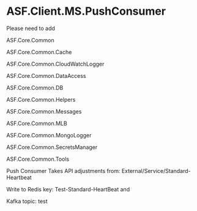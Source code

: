 # ASF.Client.MS.PushConsumer

Please need to add

ASF.Core.Common

ASF.Core.Common.Cache

ASF.Core.Common.CloudWatchLogger

ASF.Core.Common.DataAccess

ASF.Core.Common.DB

ASF.Core.Common.Helpers

ASF.Core.Common.Messages

ASF.Core.Common.MLB

ASF.Core.Common.MongoLogger

ASF.Core.Common.SecretsManager

ASF.Core.Common.Tools

Push Consumer Takes API adjustments from: External/Service/Standard-Heartbeat

Write to Redis key: Test-Standard-HeartBeat and

Kafka topic: test
